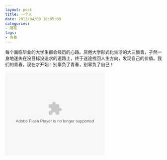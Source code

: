 ```yaml
---
layout: post
title: 一个人
date: 2013/04/09 10:05:00
categories:
- 随笔
tags:
- 青春
---
```


每个面临毕业的大学生都会经历的心路。厌倦大学形式化生活的大三愤青，孑然一身地迷失在没目标没追求的道路上，终于迷途找回人生方向，发现自己的价值。我们的青春，现在才开始！别辜负了青春，别辜负了自己！

<embed src="http://player.56.com/v_ODg5Njk0NzI.swf" type="application/x-shockwave-flash" width="320" height="270" allowfullscreen="true" allownetworking="all" allowscriptaccess="always"></embed>

